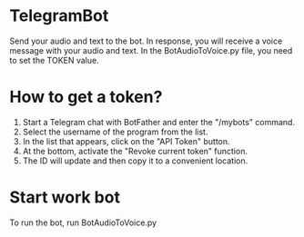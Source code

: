 # TelegramBot

Send your audio and text to the bot. In response, you will receive a voice message with your audio and text.
In the BotAudioToVoice.py file, you need to set the TOKEN value.

# How to get a token?
1) Start a Telegram chat with BotFather and enter the "/mybots" command.
2) Select the username of the program from the list.
3) In the list that appears, click on the "API Token" button.
4) At the bottom, activate the "Revoke current token" function.
5) The ID will update and then copy it to a convenient location.

# Start work bot
To run the bot, run BotAudioToVoice.py
